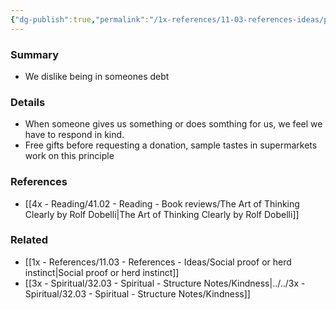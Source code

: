 ```yaml
---
{"dg-publish":true,"permalink":"/1x-references/11-03-references-ideas/principle-of-reciprocity/","title":"Principle of reciprocity"}
---
```



### Summary
- We dislike being in someones debt

### Details
- When someone gives us something or does somthing for us, we feel we have to respond in kind.
- Free gifts before requesting a donation, sample tastes in supermarkets work on this principle

### References
- [[4x - Reading/41.02 - Reading - Book reviews/The Art of Thinking Clearly by Rolf Dobelli\|The Art of Thinking Clearly by Rolf Dobelli]]

### Related
- [[1x - References/11.03 - References - Ideas/Social proof or herd instinct\|Social proof or herd instinct]]
- [[3x - Spiritual/32.03 - Spiritual - Structure Notes/Kindness\|../../3x - Spiritual/32.03 - Spiritual - Structure Notes/Kindness]]